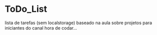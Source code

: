 # ToDo_List
lista de tarefas (sem localstorage)
baseado na aula sobre projetos para iniciantes do canal hora de codar...
